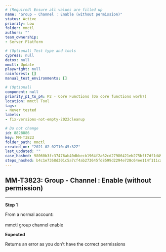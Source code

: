 ```yaml
---
# (Required) Ensure all values are filled up
name: "Group - Channel : Enable (without permission)"
status: Active
priority: Low
folder: mmctl
authors: ""
team_ownership: 
- Server Platform

# (Optional) Test type and tools
cypress: null
detox: null
mmctl: Update
playwright: null
rainforest: []
manual_test_environments: []

# (Optional)
component: null
priority_p1_to_p4: P2 - Core Functions (Do core functions work?)
location: mmctl Tool
tags: 
- Never tested
labels: 
- fix-versions-not-empty-2022cleanup

# Do not change
id: 8828886
key: MM-T3823
folder_path: mmctl
created_on: "2021-02-02T10:45:32Z"
last_updated: ""
case_hashed: 98060b3fc37476ab40dbbecb1964f2a62cd27986421eb275bff7df1d490f83a01918317486ba90fa352f9c1687acba17
steps_hashed: b4c1e7368d301c5a7cf4ab273645fd8599d2294e728c64ee114f111caa987e309365e0cf7270e8f0daa1b97b52181786
---
```


## MM-T3823: Group - Channel : Enable (without permission)

---

**Step 1**

From a normal account:\
\
mmctl group channel enable

**Expected**

Returns an error as you don't have the correct permissions
